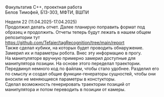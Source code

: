 Факультатив C++, проектная работа \
Белов Тимофей, Б13-303, МФТИ, ВШПИ

Неделя 22 (11.04.2025-17.04.2025) \
Продолжил делать отчет. Далее планирую поправить формат под образец и продолжить. Отчеты теперь будут лежать в нашем общем репозитории тут https://github.com/Tefaier/tagRecognition/tree/main/report \
Также сделал кубики, на которых будет проводить обнаружение. Замерил их и параметры робота. Внес эту информацию в прогу. \
На манипуляторе вручную примерно замерил доступные для манипулятора позиции. На основе этого переделал траектории. \
Передвинул немного код по файлам, чтобы стало удобнее. Разделил его по смыслу и создал общие функции-генераторы сущностей, чтобы они вносили не меняющиеся параметры в констукторы. \
Сделал возможность генерировать траектории позиций от манипулятора и потом переводить в позиции от камеры.
